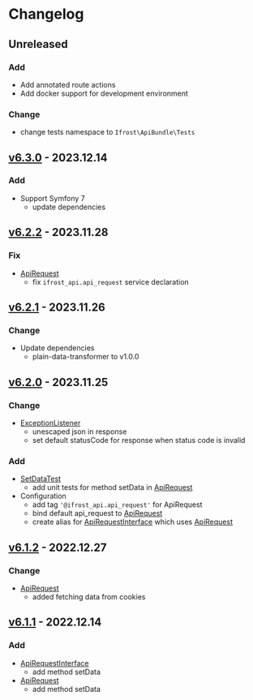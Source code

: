 # Changelog
## Unreleased
### Add
- Add annotated route actions
- Add docker support for development environment

### Change 
- change tests namespace to `Ifrost\ApiBundle\Tests`

## [v6.3.0] - 2023.12.14
### Add
- Support Symfony 7
  - update dependencies
  
## [v6.2.2] - 2023.11.28
### Fix
- [ApiRequest](src/Utility/ApiRequest.php)
  - fix `ifrost_api.api_request` service declaration

## [v6.2.1] - 2023.11.26
### Change
- Update dependencies
  - plain-data-transformer to v1.0.0

## [v6.2.0] - 2023.11.25
### Change
- [ExceptionListener](src/EventListener/ExceptionListener.php)
  - unescaped json in response
  - set default statusCode for response when status code is invalid

### Add
- [SetDataTest](tests/Unit/Utility/ApiRequestTest/SetDataTest.php)
  - add unit tests for method setData in [ApiRequest](src/Utility/ApiRequest.php)
- Configuration
  - add tag `'@ifrost_api.api_request'` for ApiRequest
  - bind default api_request to [ApiRequest](src/Utility/ApiRequest.php)
  - create alias for [ApiRequestInterface](src/Utility/ApiRequestInterface.php) which uses [ApiRequest](src/Utility/ApiRequest.php)

## [v6.1.2] - 2022.12.27
### Change
- [ApiRequest](src/Utility/ApiRequest.php)
  - added fetching data from cookies

## [v6.1.1] - 2022.12.14
### Add
- [ApiRequestInterface](src/Utility/ApiRequestInterface.php)
  - add method setData
- [ApiRequest](src/Utility/ApiRequest.php)
  - add method setData

[v6.3.0]: https://github.com/grzegorz-jamroz/sf-api-bundle/releases/tag/v6.3.0
[v6.2.2]: https://github.com/grzegorz-jamroz/sf-api-bundle/releases/tag/v6.2.2
[v6.2.1]: https://github.com/grzegorz-jamroz/sf-api-bundle/releases/tag/v6.2.1
[v6.2.0]: https://github.com/grzegorz-jamroz/sf-api-bundle/releases/tag/v6.2.0
[v6.1.2]: https://github.com/grzegorz-jamroz/sf-api-bundle/releases/tag/v6.1.2
[v6.1.1]: https://github.com/grzegorz-jamroz/sf-api-bundle/releases/tag/v6.1.1
